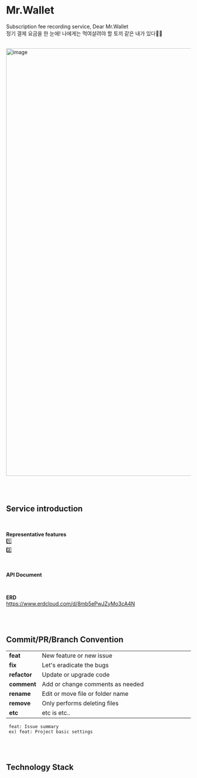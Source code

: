# Mr.Wallet
Subscription fee recording service, Dear Mr.Wallet   
정기 결제 요금을 한 눈에! 나에게는 먹여살려야 할 토끼 같은 내가 있다🐰🥕

<br>

<img width="1166" alt="image" src="https://github.com/LeeGoh/mr-wallet/assets/107545016/b1cacc67-5c85-48d9-8c85-4604c0e73a63">

<br><br>

## Service introduction


<br>

**Representative features**   
1️⃣ <br>
2️⃣ <br>

<br>

**API Document**   


<br>

**ERD**   
https://www.erdcloud.com/d/8mb5ePwJZyMo3cA4N

<br><br>

## Commit/PR/Branch Convention
<table>
  <tbody>
    <tr><td><b>feat</b></td><td width=1000px;>New feature or new issue</td></tr>  
    <tr><td><b>fix</b></td><td>Let's eradicate the bugs</td></tr>  
    <tr><td><b>refactor</b></td><td>Update or upgrade code</td></tr>  
    <tr><td><b>comment</b></td><td>Add or change comments as needed</td></tr>  
    <tr><td><b>rename</b></td><td>Edit or move file or folder name</td></tr>  
    <tr><td><b>remove</b></td><td>Only performs deleting files</td></tr>
    <tr><td><b>etc</b></td><td>etc is etc..</td></tr>
  </tbody>
</table>

```
 feat: Issue summary
 ex) feat: Project basic settings
```


<br><br>

## Technology Stack

<br><br>

